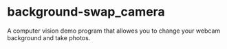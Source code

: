 # background-swap_camera
A computer vision demo program that allowes you to change your webcam background and take photos.
